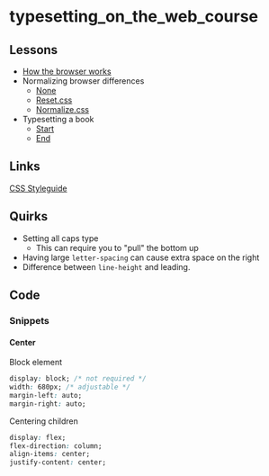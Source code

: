 # typesetting_on_the_web_course

## Lessons

- [How the browser works](tktk.com)
- Normalizing browser differences
    - [None](/lessons/reset-css/none.html)
    - [Reset.css](/lessons/reset-css/reset.html)
    - [Normalize.css](/lessons/reset-css/normalize.html)
- Typesetting a book
    - [Start](/lessons/book/start.html)
    - [End](/lessons/book/end.html)


## Links

[CSS Styleguide](https://css-tricks.com/sass-style-guide/)

## Quirks

- Setting all caps type
    - This can require you to "pull" the bottom up
- Having large `letter-spacing` can cause extra space on the right
- Difference between `line-height` and leading.

## Code

### Snippets

#### Center

Block element

```css
display: block; /* not required */
width: 680px; /* adjustable */
margin-left: auto;
margin-right: auto;
```

Centering children

```css
display: flex;
flex-direction: column;
align-items: center;
justify-content: center;
```
